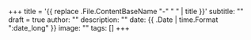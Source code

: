 +++
title = '{{ replace .File.ContentBaseName "-" " " | title }}'
subtitle: ""
draft = true
author: ""
description: ""
date: {{ .Date | time.Format ":date_long" }}
image: ""
tags: []
+++